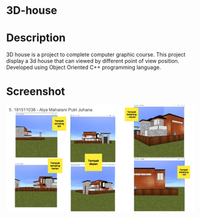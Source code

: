 # 3D-house
# Description
3D house is a project to complete computer graphic course. This project display a 3d house that can viewed by different point of view position. Developed using Object Oriented C++ programming language.

# Screenshot
![3d house](https://github.com/alyamaharanipj/3D-house/blob/main/screenshot/3B%201-20%205.png)
